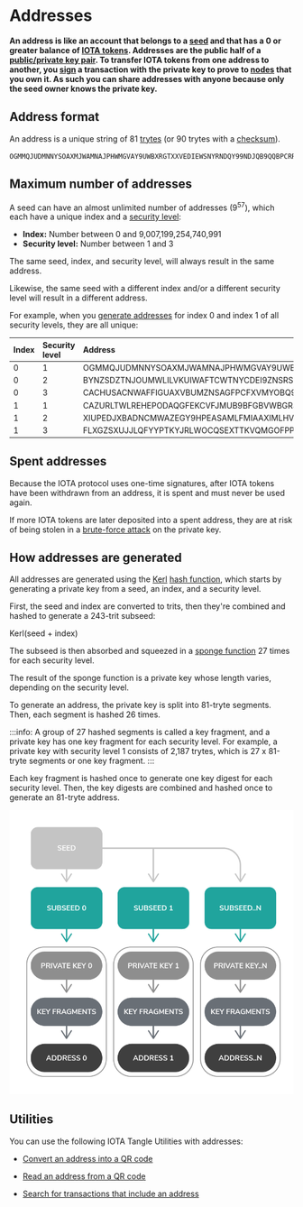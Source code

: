 # Addresses

**An address is like an account that belongs to a [seed](../basics/seeds.md) and that has a 0 or greater balance of [IOTA tokens](../basics/token.md). Addresses are the public half of a [public/private key pair](https://en.wikipedia.org/wiki/Public-key_cryptography). To transfer IOTA tokens from one address to another, you [sign](../basics/signatures.md) a transaction with the private key to prove to [nodes](../basics/nodes.md) that you own it. As such you can share addresses with anyone because only the seed owner knows the private key.**

## Address format

An address is a unique string of 81 [trytes](../basics/ternary.md) (or 90 trytes with a [checksum](../basics/checksums.md)).

```
OGMMQJUDMNNYSOAXMJWAMNAJPHWMGVAY9UWBXRGTXXVEDIEWSNYRNDQY99NDJQB9QQBPCRRNFAIUPGPLZ
```

## Maximum number of addresses

A seed can have an almost unlimited number of addresses (9<sup>57</sup>), which each have a unique index and a [security level](../basics/security-levels.md):

* **Index:** Number between 0 and 9,007,199,254,740,991
* **Security level:** Number between 1 and 3

The same seed, index, and security level, will always result in the same address.

Likewise, the same seed with a different index and/or a different security level will result in a different address.

For example, when you [generate addresses](#generate-addresses) for index 0 and index 1 of all security levels, they are all unique:

|**Index**|**Security level**|**Address**|
|:-----|:-----|:-----|
|0|1|OGMMQJUDMNNYSOAXMJWAMNAJPHWMGVAY9UWBXRGTXXVEDIEWSNYRNDQY99NDJQB9QQBPCRRNFAIUPGPLZ|
|0|2 |BYNZSDZTNJOUMWLILVKUIWAFTCWTNYCDEI9ZNSRSAMLKURUWYANEGLVHUKWMZQCAMBTDSXKEFVOUYLDSW|
|0|3|CACHUSACNWAFFIGUAXVBUMZNSAGFPCFXVMYOBQ9IMD9ELZMOYOJAHWPFMOTRJMPISXIF9JEKNDZMQMZEY|
|1|1|CAZURLTWLREHEPODAQGFEKCVFJMUB9BFGBVWBGRSCWSKYD9UJIARRTPZJH9VUGQIQNJRBKIOATOJCSYJY|
|1|2|XIUPEDJXBADNCMWAZEGY9HPEASAMLFMIAAXIMLHVRDSADOORPPBFAQDCXGGZQQZLKCERW9J9CKVLASMTZ|
|1|3|FLXGZSXUJJLQFYYPTKYJRLWOCQSEXTTKVQMGOFPPYYZCLTAIEPKFXDNHHFGNJOASALAD9MJHNCCX9OUVZ|

## Spent addresses

Because the IOTA protocol uses one-time signatures, after IOTA tokens have been withdrawn from an address, it is spent and must never be used again.

If more IOTA tokens are later deposited into a spent address, they are at risk of being stolen in a [brute-force attack](https://en.wikipedia.org/wiki/Brute-force_attack) on the private key.

## How addresses are generated

All addresses are generated using the [Kerl](https://github.com/iotaledger/kerl) [hash function](https://en.wikipedia.org/wiki/Hash_function), which starts by generating a private key from a seed, an index, and a security level.

First, the seed and index are converted to trits, then they're combined and hashed to generate a 243-trit subseed:

Kerl(seed + index)

The subseed is then absorbed and squeezed in a [sponge function](https://keccak.team/sponge_duplex.html) 27 times for each security level.

The result of the sponge function is a private key whose length varies, depending on the security level.

To generate an address, the private key is split into 81-tryte segments. Then, each segment is hashed 26 times. 

:::info:
A group of 27 hashed segments is called a key fragment, and a private key has one key fragment for each security level. For example, a private key with security level 1 consists of 2,187 trytes, which is 27 x 81-tryte segments or one key fragment.
:::

Each key fragment is hashed once to generate one key digest for each security level. Then, the key digests are combined and hashed once to generate an 81-tryte address.

![Address creation](../images/address-generation.png)

## Utilities

You can use the following IOTA Tangle Utilities with addresses:

* [Convert an address into a QR code](https://utils.iota.org/qr-create)

* [Read an address from a QR code](https://utils.iota.org/qr-scan)

* [Search for transactions that include an address](https://utils.iota.org/)



